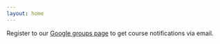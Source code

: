 ```yaml
---
layout: home
---
```

Register to our [Google groups page](https://groups.google.com/forum/#!forum/gp-id) to get course notifications via email.